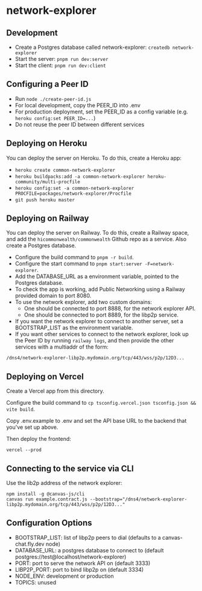 # network-explorer

## Development

* Create a Postgres database called network-explorer: `createdb network-explorer`
* Start the server: `pnpm run dev:server`
* Start the client: `pnpm run dev:client`

## Configuring a Peer ID

* Run `node ./create-peer-id.js`
* For local development, copy the PEER_ID into .env
* For production deployment, set the PEER_ID as a config variable (e.g. `heroku config:set PEER_ID=...`)
* Do not reuse the peer ID between different services

## Deploying on Heroku

You can deploy the server on Heroku. To do this, create a Heroku app:

- `heroku create common-network-explorer`
- `heroku buildpacks:add -a common-network-explorer heroku-community/multi-procfile`
- `heroku config:set -a common-network-explorer PROCFILE=packages/network-explorer/Procfile`
- `git push heroku master`

## Deploying on Railway

You can deploy the server on Railway. To do this, create a Railway space, and add the
`hicommonwealth/commonwealth` Github repo as a service. Also create a Postgres database.

- Configure the build command to `pnpm -r build`.
- Configure the start command to `pnpm start:server -F=network-explorer`.
- Add the DATABASE_URL as a environment variable, pointed to the Postgres database.
- To check the app is working, add Public Networking using a Railway provided domain to port 8080.
- To use the network explorer, add two custom domains:
  - One should be connected to port 8888, for the network explorer API.
  - One should be connected to port 8889, for the libp2p service.
- If you want the network explorer to connect to another server, set a BOOTSTRAP_LIST as the environment variable.
- If you want other services to connect to the network explorer, look up the Peer ID by running `railway logs`,
  and then provide the other services with a multiaddr of the form:

```
/dns4/network-explorer-libp2p.mydomain.org/tcp/443/wss/p2p/12D3...
```

## Deploying on Vercel

Create a Vercel app from this directory.

Configure the build command to `cp tsconfig.vercel.json tsconfig.json && vite build`.

Copy .env.example to .env and set the API base URL to the backend that you've set up above.

Then deploy the frontend:

```
vercel --prod
```

## Connecting to the service via CLI

Use the lib2p address of the network explorer:

```
npm install -g @canvas-js/cli
canvas run example.contract.js --bootstrap="/dns4/network-explorer-libp2p.mydomain.org/tcp/443/wss/p2p/12D3..."
```

## Configuration Options

- BOOTSTRAP_LIST: list of libp2p peers to dial (defaults to a canvas-chat.fly.dev node)
- DATABASE_URL: a postgres database to connect to (default postgres://test@localhost/network-explorer)
- PORT: port to serve the network API on (default 3333)
- LIBP2P_PORT: port to bind libp2p on (default 3334)
- NODE_ENV: development or production
- TOPICS: unused
